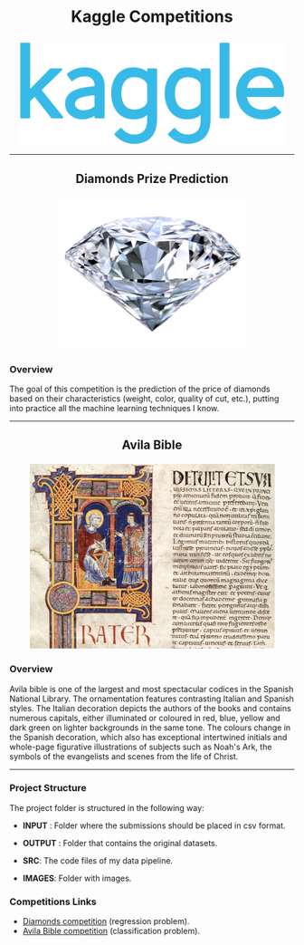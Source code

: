 # <p align="center"> Kaggle Competitions</p>


  <p align="center"> <img  src="https://github.com/Juliopdata/kaggle/blob/master/diamonds/images/kagglelogo.png"></p>

---

## <p align="center">Diamonds Prize Prediction</p>

<p align="center"> <img  src="https://github.com/Juliopdata/kaggle/blob/master/diamonds/images/diamond.png"></p>

### Overview

The goal of this competition is the prediction of the price of diamonds based on their characteristics (weight, color, quality of cut, etc.), putting into practice all the machine learning techniques I know.

--- 


## <p align="center">Avila Bible</p>

<p align="center"> <img  src="https://github.com/Juliopdata/kaggle/blob/master/diamonds/images/avila.png"></p>

### Overview

Avila bible is one of the largest and most spectacular codices in the Spanish National Library. The ornamentation features contrasting Italian and Spanish styles. The Italian decoration depicts the authors of the books and contains numerous capitals, either illuminated or coloured in red, blue, yellow and dark green on lighter backgrounds in the same tone. The colours change in the Spanish decoration, which also has exceptional intertwined initials and whole-page figurative illustrations of subjects such as Noah's Ark, the symbols of the evangelists and scenes from the life of Christ.

---

### Project Structure

The project folder is structured in the following way:

* __INPUT__ : Folder where the submissions should be placed in csv format.

* __OUTPUT__ : Folder that contains the original datasets.

* __SRC__: The code files of my data pipeline.

* __IMAGES__: Folder with images.

### Competitions Links

* [Diamonds competition](https://www.kaggle.com/c/diamonds-datamad1019/overview) (regression problem).
* [Avila Bible competition](https://www.kaggle.com/c/avila-bible-datamad1019/overview) (classification problem).

